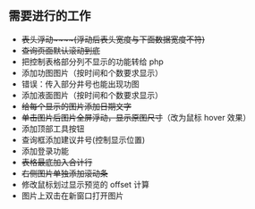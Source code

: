 ## 需要进行的工作
- ~~表头浮动~~~~(浮动后表头宽度与下面数据宽度不符)~~
- ~~查询页面默认滚动到底~~
- 把控制表格部分列不显示的功能转给 php
- 添加功图图片（按时间和个数要求显示）
- 错误：传入部分井号也能出现功图
- 添加液面图片（按时间和个数要求显示）
- ~~给每个显示的图片添加日期文字~~
- ~~单击图片后图片全屏浮动，显示原图尺寸~~（改为鼠标 hover 效果）
- 添加顶部工具按钮
- 查询框添加建议井号(控制显示位置)
- 添加登录功能
- ~~表格最底加入合计行~~
- ~~右侧图片单独添加滚动条~~
- 修改鼠标划过显示预览的 offset 计算
- 图片上双击在新窗口打开图片